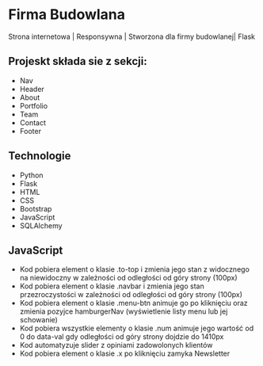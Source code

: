 # Firma Budowlana
Strona internetowa | Responsywna | Stworzona dla firmy budowlanej| Flask

## Projeskt składa sie z sekcji:
- Nav
- Header
- About
- Portfolio
- Team
- Contact
- Footer
## Technologie
- Python
- Flask
- HTML
- CSS
- Bootstrap
- JavaScript
- SQLAlchemy

## JavaScript
- Kod pobiera element o klasie .to-top i zmienia jego stan z widocznego na niewidoczny w zależności od odległości od góry strony (100px)
- Kod pobiera element o klasie .navbar i zmienia jego stan przezroczystości w zależności od odległości od góry strony (100px)
- Kod pobiera element o klasie .menu-btn animuje go po kliknięciu oraz zmienia pozyjce hamburgerNav (wyświetlenie listy menu lub jej schowanie)
- Kod pobiera wszystkie elementy o klasie .num animuje jego wartość od 0 do data-val gdy odległości od góry strony dojdzie do 1410px
- Kod automatyzuje slider z opiniami zadowolonych klientów
- Kod pobiera element o klasie .x po kliknięciu zamyka Newsletter

